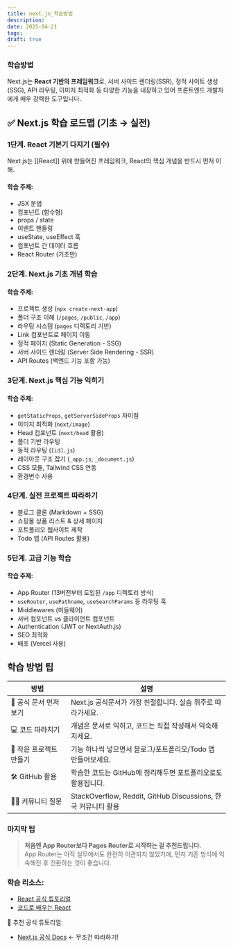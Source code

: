 ```yaml
---
title: next.js_학습방법
description: 
date: 2025-04-21
tags: 
draft: true
---
```


### 학습방법

Next.js는 **React 기반의 프레임워크**로, 서버 사이드 렌더링(SSR), 정적 사이트 생성(SSG), API 라우팅, 이미지 최적화 등 다양한 기능을 내장하고 있어 프론트엔드 개발자에게 매우 강력한 도구입니다.

## ✅ Next.js 학습 로드맵 (기초 → 실전)
###  1단계. **React 기본기 다지기 (필수)**
Next.js는 [[React]] 위에 만들어진 프레임워크, React의 핵심 개념을 반드시 먼저 이해.
####  학습 주제:
- JSX 문법 
- 컴포넌트 (함수형)
- props / state
- 이벤트 핸들링
- useState, useEffect 훅
- 컴포넌트 간 데이터 흐름
- React Router (기초만)
###  2단계. **Next.js 기초 개념 학습**
####  학습 주제:
- 프로젝트 생성 (`npx create-next-app`)
- 폴더 구조 이해 (`/pages`, `/public`, `/app`)
- 라우팅 시스템 (`pages` 디렉토리 기반)
- Link 컴포넌트로 페이지 이동
- 정적 페이지 (Static Generation - SSG)
- 서버 사이드 렌더링 (Server Side Rendering - SSR)
- API Routes (백엔드 기능 포함 가능)
###  3단계. **Next.js 핵심 기능 익히기**
####  학습 주제:
- `getStaticProps`, `getServerSideProps` 차이점
- 이미지 최적화 (`next/image`)
- Head 컴포넌트 (`next/head` 활용)
- 폴더 기반 라우팅
- 동적 라우팅 (`[id].js`)
- 레이아웃 구조 잡기 (`_app.js`, `_document.js`)
- CSS 모듈, Tailwind CSS 연동
- 환경변수 사용
###  4단계. **실전 프로젝트 따라하기**
- 블로그 클론 (Markdown + SSG)
- 쇼핑몰 상품 리스트 & 상세 페이지
- 포트폴리오 웹사이트 제작
- Todo 앱 (API Routes 활용)
###  5단계. **고급 기능 학습**
#### 학습 주제:
- App Router (13버전부터 도입된 `/app` 디렉토리 방식)
- `useRouter`, `usePathname`, `useSearchParams` 등 라우팅 훅
- Middlewares (미들웨어)
- 서버 컴포넌트 vs 클라이언트 컴포넌트
- Authentication (JWT or NextAuth.js)
- SEO 최적화
- 배포 (Vercel 사용)
##  학습 방법 팁

| 방법             | 설명                                                    |
| -------------- | ----------------------------------------------------- |
| 📘 공식 문서 먼저 보기 | Next.js 공식문서가 가장 친절합니다. 실습 위주로 따라가세요.                 |
| 💻 코드 따라치기     | 개념은 문서로 익히고, 코드는 직접 작성해서 익숙해지세요.                      |
| 🧩 작은 프로젝트 만들기 | 기능 하나씩 넣으면서 블로그/포트폴리오/Todo 앱 만들어보세요.                  |
| 🛠 GitHub 활용   | 학습한 코드는 GitHub에 정리해두면 포트폴리오로도 활용됩니다.                  |
| 🧑‍💻 커뮤니티 질문  | StackOverflow, Reddit, GitHub Discussions, 한국 커뮤니티 활용 |

###  마지막 팁
> **처음엔 App Router보다 Pages Router로 시작하는 걸 추천드립니다.**  
> App Router는 아직 실무에서도 완전히 이관되지 않았기에, 먼저 기존 방식에 익숙해진 후 전환하는 것이 좋습니다.



###  학습 리소스:
- [React 공식 튜토리얼](https://react.dev/learn)   
- [코드로 배우는 React](https://react-ko.dev/)
    
🔗 추천 공식 튜토리얼:

- [Next.js 공식 Docs](https://nextjs.org/learn) ← 무조건 따라하기!